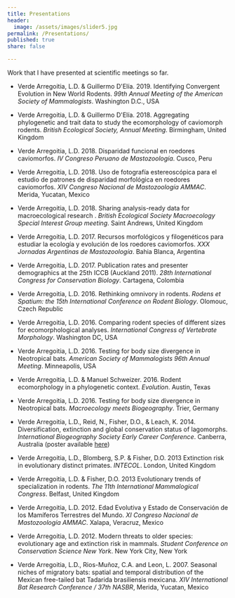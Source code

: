 ```yaml
---
title: Presentations
header:
  image: /assets/images/slider5.jpg
permalink: /Presentations/
published: true
share: false

---
```



Work that I have presented at scientific meetings so far.

+ Verde Arregoitia, L.D. & Guillermo D'Elía. 2019. Identifying Convergent Evolution in New World Rodents. _99th Annual Meeting of the American Society of Mammalogists_. Washington D.C., USA

+ Verde Arregoitia, L.D. & Guillermo D'Elía. 2018. Aggregating phylogenetic and trait data to study
the ecomorphology of caviomorph rodents. _British Ecological Society, Annual Meeting_. Birmingham, United Kingdom

+ Verde Arregoitia, L.D. 2018. Disparidad funcional en roedores caviomorfos. _IV Congreso Peruano de Mastozoología_. Cusco, Peru

+ Verde Arregoitia, L.D. 2018. Uso de fotografía estereoscópica para el estudio de patrones de disparidad morfológica en roedores caviomorfos. _XIV Congreso Nacional de Mastozoología AMMAC_. Merida, Yucatan, Mexico

+ Verde Arregoitia, L.D. 2018. Sharing analysis-ready data for macroecological research
. _British Ecological Society Macroecology Special Interest Group meeting_. Saint Andrews, United Kingdom 

+ Verde Arregoitia, L.D. 2017. Recursos morfológicos y filogenéticos para estudiar la ecología y evolución de los roedores caviomorfos. _XXX Jornadas Argentinas de Mastozoología_. Bahia Blanca, Argentina 

+ Verde Arregoitia, L.D. 2017. Publication rates and presenter demographics at the 25th ICCB (Auckland 2011). _28th International Congress for Conservation Biology_. Cartagena, Colombia 

+ Verde Arregoitia, L.D. 2016. Rethinking omnivory in rodents. _Rodens et Spatium: the 15th International Conference on Rodent Biology_. Olomouc, Czech Republic

+ Verde Arregoitia, L.D. 2016. Comparing rodent species of different sizes for ecomorphological analyses. _International Congress of Vertebrate Morphology_. Washington DC, USA

+ Verde Arregoitia, L.D. 2016. Testing for body size divergence in Neotropical bats. _American Society of Mammalogists 96th Annual Meeting_. Minneapolis, USA

+ Verde Arregoitia, L.D. & Manuel Schweizer. 2016. Rodent ecomorphology in a phylogenetic context. _Evolution_. Austin, Texas

+ Verde Arregoitia, L.D. 2016. Testing for body size divergence in Neotropical bats. _Macroecology meets Biogeography_. Trier, Germany

+ Verde Arregoitia, L.D., Reid, N., Fisher, D.O., & Leach, K. 2014. Diversification, extinction and global conservation status of lagomorphs. _International Biogeography Society Early Career Conference_. Canberra, Australia (poster available [here](https://figshare.com/articles/Diversification_extinction_and_global_conservation_status_of_lagomorphs/892568))

+ Verde Arregoitia, L.D., Blomberg, S.P. & Fisher, D.O. 2013 Extinction risk in evolutionary distinct primates. _INTECOL_. London, United Kingdom

+ Verde Arregoitia, L.D. & Fisher, D.O. 2013 Evolutionary trends of specialization in rodents. _The 11th International Mammalogical Congress_. Belfast, United Kingdom

+ Verde Arregoitia, L.D. 2012. Edad Evolutiva y Estado de Conservación de los Mamíferos Terrestres del Mundo. _XI Congreso Nacional de Mastozoología AMMAC_. Xalapa, Veracruz, Mexico

+ Verde Arregoitia, L.D. 2012. Modern threats to older species: evolutionary age and extinction risk in mammals. _Student Conference on Conservation Science New York_. New York City, New York

+ Verde Arregoitia, L.D., Rios-Muñoz, C.A. and Leon, L. 2007. Seasonal niches of migratory bats: spatial and temporal distribution of the Mexican free-tailed bat Tadarida brasiliensis mexicana.  _XIV International Bat Research Conference / 37th NASBR_, Merida, Yucatan, Mexico
